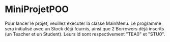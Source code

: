 MiniProjetPOO
=============

Pour lancer le projet, veuillez executer la classe MainMenu.
Le programme sera initialisé avec un Stock déjà fournis, ainsi que 2 Borrowers déjà inscrits (un Teacher et un Student).
Leurs id sont respectivement "TEA0" et "STU0".
